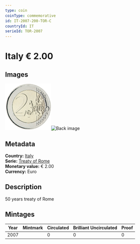 ```yaml
---
type: coin
coinType: commemorative
id: IT-2007-200-TOR-C
countryId: IT
serieId: TOR-2007
---
```


# Italy € 2.00

## Images

<img src="../../Images/common-2007-200.png" height="150" alt="Front image"><img src="Images/IT-2007-200-000.png" height="150" alt="Back image">

## Metadata

**Country:** [Italy](../../Countries/Italy/index.md)\
**Serie:** [Treaty of Rome](index.md)\
**Monetary value:** € 2.00\
**Currency:** Euro

## Description
50 years treaty of Rome

## Mintages

| Year | Mintmark | Circulated | Brilliant Uncirculated | Proof |
| ---- | -------- | ---------- | ---------------------- | ----- |
| 2007 |  | 0| 0 | 0 |
